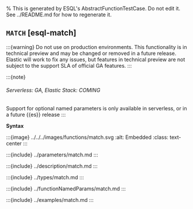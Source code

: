 % This is generated by ESQL's AbstractFunctionTestCase. Do not edit it. See ../README.md for how to regenerate it.

## `MATCH` [esql-match]
:::{warning}
Do not use on production environments. This functionality is in technical preview and
may be changed or removed in a future release. Elastic will work to fix any issues, but features in technical preview
are not subject to the support SLA of official GA features.
:::

:::{note}
###### Serverless: GA, Elastic Stack: COMING
Support for optional named parameters is only available in serverless, or in a future {{es}} release
:::

**Syntax**

:::{image} ../../../images/functions/match.svg
:alt: Embedded
:class: text-center
:::


:::{include} ../parameters/match.md
:::

:::{include} ../description/match.md
:::

:::{include} ../types/match.md
:::

:::{include} ../functionNamedParams/match.md
:::

:::{include} ../examples/match.md
:::
